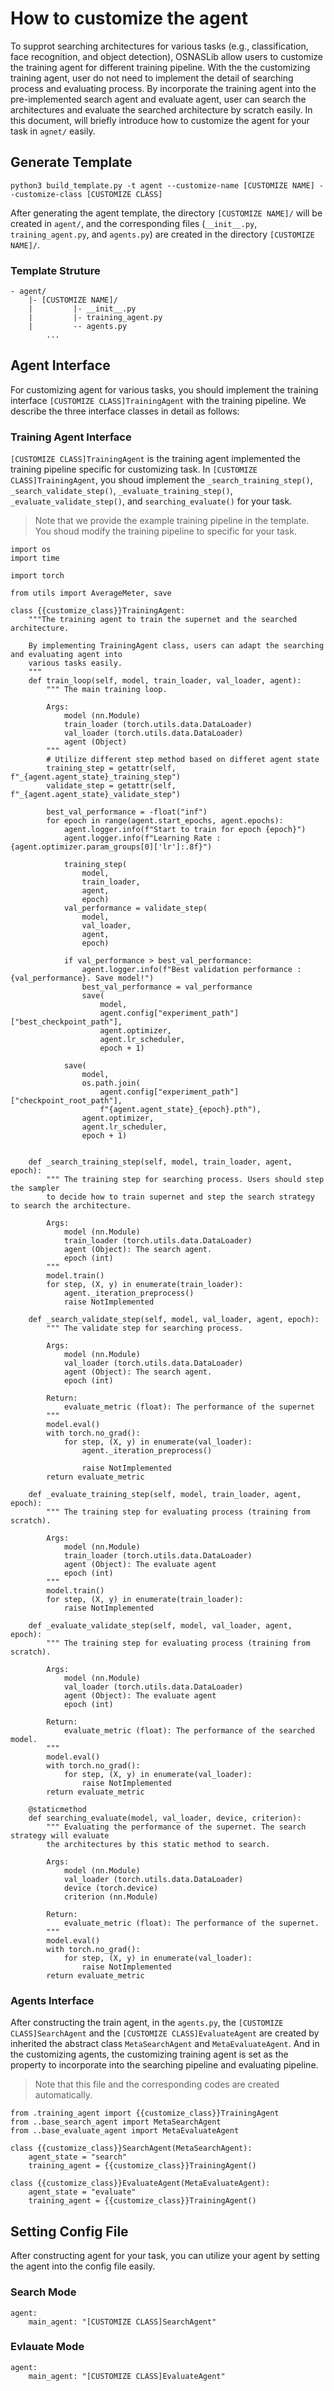 # How to customize the agent
To supprot searching architectures for various tasks (e.g., classification, face recognition, and object detection), OSNASLib allow users to customize the training agent for different training pipeline. With the the customizing training agent, user do not need to implement the detail of searching process and evaluating process. By incorporate the training agent into the pre-implemented search agent and evaluate agent, user can search the architectures and evaluate the searched architecture by scratch easily. In this document, will briefly introduce how to customize the agent for your task in `agnet/` easily.

## Generate Template
```
python3 build_template.py -t agent --customize-name [CUSTOMIZE NAME] --customize-class [CUSTOMIZE CLASS]
```

After generating the agent template, the directory `[CUSTOMIZE NAME]/` will be created in `agent/`, and the corresponding files (`__init__.py`, `training_agent.py`, and `agents.py`) are created in the directory `[CUSTOMIZE NAME]/`.

### Template Struture
```
- agent/
    |- [CUSTOMIZE NAME]/
    |         |- __init__.py
    |         |- training_agent.py
    |         -- agents.py
        ...
```


## Agent Interface
For customizing agent for various tasks, you should implement the training interface `[CUSTOMIZE CLASS]TrainingAgent` with the training pipeline. We describe the three interface classes in detail as follows:

### Training Agent Interface
`[CUSTOMIZE CLASS]TrainingAgent` is the training agent implemented the training pipeline specific for customizing task. In `[CUSTOMIZE CLASS]TrainingAgent`, you shoud implement the `_search_training_step()`, `_search_validate_step()`, `_evaluate_training_step()`, `_evaluate_validate_step()`, and `searching_evaluate()` for your task.
> Note that we provide the example training pipeline in the template. You shoud modify the training pipeline to specific for your task.

```python3
import os
import time

import torch

from utils import AverageMeter, save

class {{customize_class}}TrainingAgent:
    """The training agent to train the supernet and the searched architecture.

    By implementing TrainingAgent class, users can adapt the searching and evaluating agent into
    various tasks easily.
    """
    def train_loop(self, model, train_loader, val_loader, agent):
        """ The main training loop.

        Args:
            model (nn.Module)
            train_loader (torch.utils.data.DataLoader)
            val_loader (torch.utils.data.DataLoader)
            agent (Object)
        """
        # Utilize different step method based on differet agent state
        training_step = getattr(self, f"_{agent.agent_state}_training_step")
        validate_step = getattr(self, f"_{agent.agent_state}_validate_step")

        best_val_performance = -float("inf")
        for epoch in range(agent.start_epochs, agent.epochs):
            agent.logger.info(f"Start to train for epoch {epoch}")
            agent.logger.info(f"Learning Rate : {agent.optimizer.param_groups[0]['lr']:.8f}")

            training_step(
                model,
                train_loader,
                agent,
                epoch)
            val_performance = validate_step(
                model,
                val_loader,
                agent,
                epoch)

            if val_performance > best_val_performance:
                agent.logger.info(f"Best validation performance : {val_performance}. Save model!")
                best_val_performance = val_performance
                save(
                    model,
                    agent.config["experiment_path"]["best_checkpoint_path"],
                    agent.optimizer,
                    agent.lr_scheduler,
                    epoch + 1)

            save(
                model,
                os.path.join(
                    agent.config["experiment_path"]["checkpoint_root_path"],
                    f"{agent.agent_state}_{epoch}.pth"),
                agent.optimizer,
                agent.lr_scheduler,
                epoch + 1)


    def _search_training_step(self, model, train_loader, agent, epoch):
        """ The training step for searching process. Users should step the sampler
        to decide how to train supernet and step the search strategy to search the architecture.

        Args:
            model (nn.Module)
            train_loader (torch.utils.data.DataLoader)
            agent (Object): The search agent.
            epoch (int)
        """
        model.train()
        for step, (X, y) in enumerate(train_loader):
            agent._iteration_preprocess()
            raise NotImplemented

    def _search_validate_step(self, model, val_loader, agent, epoch):
        """ The validate step for searching process.

        Args:
            model (nn.Module)
            val_loader (torch.utils.data.DataLoader)
            agent (Object): The search agent.
            epoch (int)

        Return:
            evaluate_metric (float): The performance of the supernet
        """
        model.eval()
        with torch.no_grad():
            for step, (X, y) in enumerate(val_loader):
                agent._iteration_preprocess()

                raise NotImplemented
        return evaluate_metric

    def _evaluate_training_step(self, model, train_loader, agent, epoch):
        """ The training step for evaluating process (training from scratch).

        Args:
            model (nn.Module)
            train_loader (torch.utils.data.DataLoader)
            agent (Object): The evaluate agent
            epoch (int)
        """
        model.train()
        for step, (X, y) in enumerate(train_loader):
            raise NotImplemented

    def _evaluate_validate_step(self, model, val_loader, agent, epoch):
        """ The training step for evaluating process (training from scratch).

        Args:
            model (nn.Module)
            val_loader (torch.utils.data.DataLoader)
            agent (Object): The evaluate agent
            epoch (int)

        Return:
            evaluate_metric (float): The performance of the searched model.
        """
        model.eval()
        with torch.no_grad():
            for step, (X, y) in enumerate(val_loader):
                raise NotImplemented
        return evaluate_metric

    @staticmethod
    def searching_evaluate(model, val_loader, device, criterion):
        """ Evaluating the performance of the supernet. The search strategy will evaluate
        the architectures by this static method to search.

        Args:
            model (nn.Module)
            val_loader (torch.utils.data.DataLoader)
            device (torch.device)
            criterion (nn.Module)

        Return:
            evaluate_metric (float): The performance of the supernet.
        """
        model.eval()
        with torch.no_grad():
            for step, (X, y) in enumerate(val_loader):
                raise NotImplemented
        return evaluate_metric

```

### Agents Interface
After constructing the train agent, in the `agents.py`, the `[CUSTOMIZE CLASS]SearchAgent` and the `[CUSTOMIZE CLASS]EvaluateAgent` are created by inherited the abstract class `MetaSearchAgent` and `MetaEvaluateAgent`. And in the customizing agents, the customizing training agent is set as the property to incorporate into the searching pipeline and evaluating pipeline. 
> Note that this file and the corresponding codes are created automatically.

```python3
from .training_agent import {{customize_class}}TrainingAgent
from ..base_search_agent import MetaSearchAgent
from ..base_evaluate_agent import MetaEvaluateAgent

class {{customize_class}}SearchAgent(MetaSearchAgent):
    agent_state = "search"
    training_agent = {{customize_class}}TrainingAgent()

class {{customize_class}}EvaluateAgent(MetaEvaluateAgent):
    agent_state = "evaluate"
    training_agent = {{customize_class}}TrainingAgent()
```

## Setting Config File
After constructing agent for your task, you can utilize your agent by setting the agent into the config file easily.
### Search Mode
```
agent:
    main_agent: "[CUSTOMIZE CLASS]SearchAgent"
```

### Evlauate Mode
```
agent:
    main_agent: "[CUSTOMIZE CLASS]EvaluateAgent"
```
